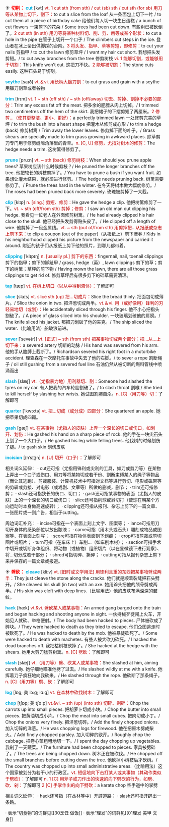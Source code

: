 ☀ <font color="red">**切削：**</font>
<font color="sky blue">**cut**</font> [kʌt] 
<font color="#c00000">vt. 1 cut sth (from sth) / cut (sb) sth / cut sth (for sb) 用刀等从某物上切下，割下：</font>to cut a slice from the loaf 从一条面包上切下一片 / to cut them all a piece of birthday cake 给他们每人切一块生日蛋糕 / a bunch of cut flowers 一束剪下的花朵 / Some trees had been cut down. 有些树已被砍倒了。<font color="#c00000">2 cut sth (in sth) 用刀等将某种材料切、削、剪、凿等成某个形状：</font>to cut a hole in the pipe 在管子上切开一个口子 / The climbers cut steps in the ice. 登山者在冰上凿出供脚踩的台阶。<font color="#c00000">3 将头发、指甲、草等剪短，即修剪：</font>to cut your nails 剪指甲 / to cut the lawn 修剪草坪 / I want my hair cut short. 我想把头发剪短。/ to cut away branches from the tree 修剪树枝 <font color="#c00000">vi. 1 能够切割，或能够用于切割：</font>This knife won’t cut. 这把刀不快。<font color="#c00000">2 能够被切割：</font>The stone cuts easily. 这种石头易于切割。
            
<font color="sky blue">**scythe**</font> [saɪð]
<font color="#c00000">vt.＆vi. 用长柄大镰刀割：</font>to cut grass and grain with a scythe 用镰刀割草或者谷物          

<font color="sky blue">**trim**</font> [trɪm]
<font color="#c00000">vt. 1 ~ sth (off sth) / ~ sth (off/away) 切去、剪掉、割掉不必要的部分：</font>Trim any excess fat off the meat. 把多余的肥膘从肉上切掉。/ I trimmed two centimetres off the hem of the skirt. 我把裙子的下摆剪短了两厘米。<font color="#c00000">2 修剪…（使其更整洁、更小、更好）：</font>a perfectly trimmed lawn 一处修剪完美的草坪 / to trim the bush into a heart shape 把灌木丛修剪成心形 / to trim a hedge (back) 修剪树篱 / Trim away the lower leaves. 修剪掉下面的叶子。/ Grass shears are specially made to trim grass growing in awkward places. 除草剪刀专门用于修剪缝隙角落里的青草。<font color="#c00000">n. [C, U] 修剪，尤指对树木的修剪：</font>The hedge needs a trim. 这树篱得修剪了。
           
<font color="sky blue">**prune**</font> [pru:n]
<font color="#c00000">vt. ~ sth (back) 修剪树枝：</font>When should you prune apple trees? 苹果树应该什么时候剪枝？/ He pruned the longer branches off the tree. 他把较长的树枝剪掉了。/ You have to prune a bush if you want fruit. 如果想让灌木结果，就必须进行修剪。/ The hedge needs pruning back. 树篱需要修剪了。/ Prune the trees hard in the winter. 在冬天将树木做大幅度修剪。/ The roses had been pruned back more severely. 玫瑰被剪掉了一大截。
           
<font color="sky blue">**clip**</font> [klɪp]
<font color="#c00000">n. [sing.] 剪短、修剪：</font>He gave the hedge a clip. 他把树篱修剪了一下。<font color="#c00000">vt. ~ sth (off/from sth) 剪掉；修剪：</font>I saw an old man out clipping his hedge. 我看见一位老人在外面修剪树篱。/ He had already clipped his hair close to the skull. 他已经把头发剪得贴头皮了。/ He clipped off a length of wire. 他剪掉了一段金属线。<font color="#c00000">vt. ~ sth (out of/from sth) 用剪掉把…从报纸或杂志上剪下来：</font>to clip a coupon (out of the paper)（从报纸上）剪下赠券 / Kids in his neighborhood clipped his picture from the newspaper and carried it around. 附近的孩子们从报纸上剪下他的照片，到哪儿都带着。
           
<font color="sky blue">**clipping**</font> [ˈklɪpɪŋ]
<font color="#c00000">n. [usually pl.] 剪下的东西：</font>fingernail, nail, toenail clippings 剪下的指甲；剪下的脚趾甲 / grass, hedge（英）, lawn clippings 剪下的草；剪下的树篱；草坪的剪下物 / Having mown the lawn, there are all those grass clippings to get rid of. 修剪草坪后有很多剪下的碎草需要清理。

<font color="sky blue">**tap**</font> [tæp] 
<font color="#c00000">vt. 在树上切口（以从中得到液体）：</font>了解即可

<font color="sky blue">**slice**</font> [slaɪs] 
<font color="#c00000">vt. slice sth (up) 把…切成片：</font>Slice the bread thinly. 把面包切成薄片。/ Slice the onion in two. 把洋葱切成两半。<font color="#c00000">vt.＆vi. 用（或好像用）锋利的刃轻易地切（或划）：</font>He accidentally sliced through his finger. 他不小心把指头割破了。/ A piece of glass sliced into his shoulder. 一块玻璃划破他的肩膀。/ The knife sliced his jacket. 那把刀划破了他的夹克。/ The ship sliced the water.（比喻用法）船破浪前进。

<font color="sky blue">**sever**</font> [ˈsevə(r)]
<font color="#c00000">vt. [正式] ~ sth (from sth) 把某事物切成两个部分；把…从…上切下来：</font>a severed artery 切断的动脉 / His hand was severed from his arm. 他的手从胳膊上截断了。/ Richardson severed his right foot in a motorbike accident. 理查森在一次摩托车事故中失去了他的右脚。/ to sever a rope 割断绳子 / oil still gushing from a severed fuel line 石油仍然从被切断的燃料管线中喷涌而出
           
<font color="sky blue">**slash**</font> [slæʃ]
<font color="#c00000">vt.（尤指暴力地）用利器切、割：</font>Someone had slashed the tyres on my car. 有人把我的汽车轮胎割破了。/ to slash throat 割喉 / She tried to kill herself by slashing her wrists. 她试图割腕自杀。<font color="#c00000">n. [C]（用刀等）切：</font>了解即可

<font color="sky blue">**quarter**</font> ['kwɔ:tə] 
<font color="#c00000">vt. 把…切成（或分成）四部分：</font>She quartered an apple. 她把苹果切成四瓣。
           
<font color="sky blue">**gash**</font> [gæʃ]
<font color="#c00000">vt. 在某事物（尤指人的皮肤）上弄一个深长的切口或伤口，如划开、划伤：</font>He gashed his hand on a sharp piece of rock. 他的手在一块尖石头上划了一个大口子。/ He gashed his leg while felling trees. 他伐树的时候划伤了腿。/ to gash skin 划伤皮肤
           
<font color="sky blue">**incision**</font> [ɪnˈsɪʒn]
<font color="#c00000">n. [U] 切开（口子）：</font>了解即可

相关词义延伸：
· cut还可指（尤指用锋利或尖利的工具，如刀或剪刀等）在某物上弄出一个口子或伤口、用刀等将某物切成若干份、割断束缚某人的绳子等物品（而让其逃跑）、剪裁服装、计算机技术中可指对文档等进行剪切、电影或磁带等的剪辑或剪接、对电影（或戏剧、文章等）所做的删减，删节；
· trim还可指修剪；
· slash还可指狭长的伤口、切口；
· gash还可指某事物的表面（尤指人的皮肤）上的一个深长的切口或伤口；
· slice还可指削球或斜切打（使球在朝某个方向运动时本身做高速旋转）；
· clipping还可指从报刊、杂志上剪下的一篇文章、一张图片或一则广告，相当于cutting。

周边词汇补充：
· incise可指在一个表面上刻上文字、图案等；
· lance可指用刀切开身体的感染部位以放出脓液；
· carve可指（用木头或石头）雕刻成物品或图案等、在表面上刻写；
· score可指在物体表面刻下划痕；
· crop可指剪裁或剪切图片或照片；
· turn可指（在车床上）车削…（如车削木材）；
· section可指手术中切开或切断身体组织、将动物（或植物）组织切片（以在显微镜下进行观察）、将…切分成若干部分；
· shred可指切碎、撕碎；
· cutting可指从报刊杂志上剪下来并保存的一篇文章或报道。

☀ <font color="red">**劈砍：**</font>
<font color="sky blue">**cleave**</font> [kli:v]
<font color="#c00000">vt. [旧时或文学用法] 用锋利且重的东西把某事物劈成两半：</font>They just cleave the stone along the cracks. 他们就是顺着裂缝把石头劈开。/ She cleaved his skull (in two) with an axe. 她用斧头把他的颅骨劈成两半。/ His skin was cleft with deep lines.（比喻用法）他的皮肤布满深深的皱纹。
           
<font color="sky blue">**hack**</font> [hæk]
<font color="#c00000">vt.&vi. 劈砍某人或某事物：</font>An armed gang barged onto the train and began hacking and shooting anyone in sight. 一伙持械歹徒闯上火车，开始见人就砍、举枪便射。/ The body had been hacked to pieces. 尸体被砍成了碎块。/ They were hacked to death as they tried to escape. 他们企图逃走时被砍死了。/ He was hacked to death by the mob. 他被暴徒砍死了。/ Some were hacked to death with machetes. 有些人被大砍刀砍死。/ I hacked the dead branches off. 我把枯树枝砍掉了。/ She hacked at the hedge with the shears. 她用大剪刀猛剪树篱。<font color="#c00000">n. [C] 劈砍：</font>了解即可
           
<font color="sky blue">**slash**</font> [slæʃ]
<font color="#c00000">vt.（用刀等）劈、砍某人或某事物：</font>She slashed at him, aiming carefully. 她仔细地瞄准他劈了过去。/ He slashed wildly at me with a knife. 他挥着刀子疯狂地向我砍来。/ He slashed through the rope. 他砍断了那条绳子。<font color="#c00000">n. [C]（用刀等）劈、砍：</font>了解即可
           
<font color="sky blue">**log**</font> [lɒg; 美 lɔ:g; lɑ:g]
<font color="#c00000">vt. 在森林中砍伐树木：</font>了解即可
           
<font color="sky blue">**chop**</font> [tʃɒp; 美 tʃɑ:p]
<font color="#c00000">vt.&vi. ~ sth (up) (into sth) 切碎、剁碎：</font>Chop the carrots up into small pieces. 把胡萝卜切成小块。/ Chop the butter into small pieces. 把黄油切成小片。/ Chop the meat into small cubes. 把肉切成小丁。/ Chop the onions very finely. 把洋葱切碎。/ Add the finely chopped onions. 加入切碎的洋葱。/ He was chopping logs for firewood. 他在把原木劈成柴火。/ Add finely chopped parsley. 加入切碎的欧芹。/ Roughly chop the cabbage. 把卷心菜粗粗地切一下。/ I spent the day chopping up vegetables. 我剁了一天蔬菜。/ The furniture had been chopped to pieces. 家具被劈碎了。/ The trees are being chopped down. 树木正在被砍伐。/ He chopped off the small branches before cutting down the tree. 他砍掉小树枝后才砍树。/ The country was chopped up into small administrative areas.（比喻用法）这个国家被划分为若干小的行政区。<font color="#c00000">vt. 短促地向下击打某人或某事物（其动作类似于劈砍）：</font>了解即可 <font color="#c00000">n. 1 [C] 用斧子或刀作出的快速的向下劈砍的行为，如劈、砍、剁：</font>了解即可 <font color="#c00000">2 [C] 手掌作出的向下劈砍：</font>a karate chop 空手道中的掌劈
  
相关词义延伸：
· hack还可指（在丛林等中）开辟道路；
· slash还可指开辟出一条路。

· 表示“切食物”的词群见[[30烹饪 做饭]]
· 表示“理发”的词群见[[01理发 美甲 文身]]
